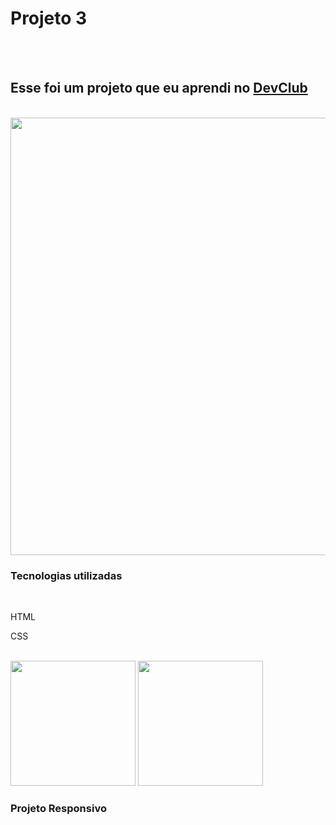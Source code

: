 <h1>Projeto 3</h1>
<br>
<br>
<h2>Esse foi um projeto que eu aprendi no <a href="https://rodolfomori.com.br/devclub/">DevClub</a></h2>
<br>
  <img src="https://github.com/WenddylReis/projeto3/blob/main/assets/Foto%2001%20-%20Projeto%203.png?raw=true" width=700px />
  
<h3>Tecnologias utilizadas</h3>
  <br>
    <p>HTML</p>
    <p>CSS</p>
  <br>
<img src="https://github.com/WenddylReis/projeto3/blob/main/assets/Foto%2002%20-%20Projeto%203.png?raw=true" width=200px />
<img src="https://github.com/WenddylReis/projeto3/blob/main/assets/Foto%2003%20-%20Projeto%203.png?raw=true" width=200px />
<h3>Projeto Responsivo</h3>
